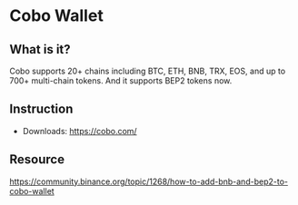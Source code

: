 # Cobo Wallet

## What is it?

Cobo supports 20+ chains including BTC, ETH, BNB, TRX, EOS, and up to 700+ multi-chain tokens. And it supports BEP2 tokens now.


## Instruction

* Downloads: <https://cobo.com/>

## Resource

<https://community.binance.org/topic/1268/how-to-add-bnb-and-bep2-to-cobo-wallet>